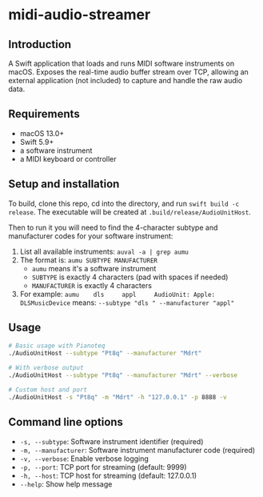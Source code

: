 # midi-audio-streamer

## Introduction
A Swift application that loads and runs MIDI software instruments on macOS. Exposes the real-time audio buffer stream over TCP, allowing an external application (not included) to capture and handle the raw audio data.

## Requirements
- macOS 13.0+
- Swift 5.9+
- a software instrument
- a MIDI keyboard or controller

## Setup and installation
To build, clone this repo, cd into the directory, and run `swift build -c release`. The executable will be created at `.build/release/AudioUnitHost`.

Then to run it you will need to find the 4-character subtype and manufacturer codes for your software instrument:
1. List all available instruments: `auval -a | grep aumu`
2. The format is: `aumu SUBTYPE MANUFACTURER`
   - `aumu` means it's a software instrument
   - `SUBTYPE` is exactly 4 characters (pad with spaces if needed)
   - `MANUFACTURER` is exactly 4 characters
3. For example: `aumu    dls     appl     AudioUnit: Apple: DLSMusicDevice` means: `--subtype "dls " --manufacturer "appl"`

## Usage
```bash
# Basic usage with Pianoteq
./AudioUnitHost --subtype "Pt8q" --manufacturer "Mdrt"

# With verbose output
./AudioUnitHost --subtype "Pt8q" --manufacturer "Mdrt" --verbose

# Custom host and port
./AudioUnitHost -s "Pt8q" -m "Mdrt" -h "127.0.0.1" -p 8888 -v
```

## Command line options
- `-s, --subtype`: Software instrument identifier (required)
- `-m, --manufacturer`: Software instrument manufacturer code (required)  
- `-v, --verbose`: Enable verbose logging
- `-p, --port`: TCP port for streaming (default: 9999)
- `-h, --host`: TCP host for streaming (default: 127.0.0.1)
- `--help`: Show help message

